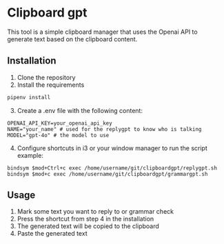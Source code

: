 # Clipboard gpt
This tool is a simple clipboard manager that uses the Openai API to generate text based on the clipboard content.

## Installation
1. Clone the repository
2. Install the requirements
```bash
pipenv install
```
3. Create a .env file with the following content:
```
OPENAI_API_KEY=your_openai_api_key
NAME="your_name" # used for the replygpt to know who is talking
MODEL="gpt-4o" # the model to use
```
4. Configure shortcuts in i3 or your window manager to run the script
example:
```config
bindsym $mod+Ctrl+c exec /home/username/git/clipboardgpt/replygpt.sh
bindsym $mod+c exec /home/username/git/clipboardgpt/grammargpt.sh
```

## Usage
1. Mark some text you want to reply to or grammar check
2. Press the shortcut from step 4 in the installation
3. The generated text will be copied to the clipboard
4. Paste the generated text